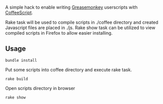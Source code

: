 A simple hack to enable writing
[Greasemonkey](https://addons.mozilla.org/en-US/firefox/addon/greasemonkey/)
userscripts with
[CoffeeScript](http://jashkenas.github.com/coffee-script/).

Rake task will be used to compile scripts in ./coffee directory and
created Javascript files are placed in ./js. Rake show task can be
utilized to view compiled scripts in Firefox to allow easier
installing.

## Usage

    bundle install

Put some scripts into coffee directory and execute rake task.

    rake build

Open scripts directory in browser

    rake show
